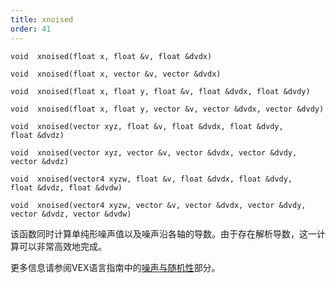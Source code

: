 ```yaml
---
title: xnoised
order: 41
---
```

`void  xnoised(float x, float &v, float &dvdx)`

`void  xnoised(float x, vector &v, vector &dvdx)`

`void  xnoised(float x, float y, float &v, float &dvdx, float &dvdy)`

`void  xnoised(float x, float y, vector &v, vector &dvdx, vector &dvdy)`

`void  xnoised(vector xyz, float &v, float &dvdx, float &dvdy, float &dvdz)`

`void  xnoised(vector xyz, vector &v, vector &dvdx, vector &dvdy, vector &dvdz)`

`void  xnoised(vector4 xyzw, float &v, float &dvdx, float &dvdy, float &dvdz, float &dvdw)`

`void  xnoised(vector4 xyzw, vector &v, vector &dvdx, vector &dvdy, vector &dvdz, vector &dvdw)`

该函数同时计算单纯形噪声值以及噪声沿各轴的导数。由于存在解析导数，这一计算可以非常高效地完成。

更多信息请参阅VEX语言指南中的[噪声与随机性](../random.html)部分。
